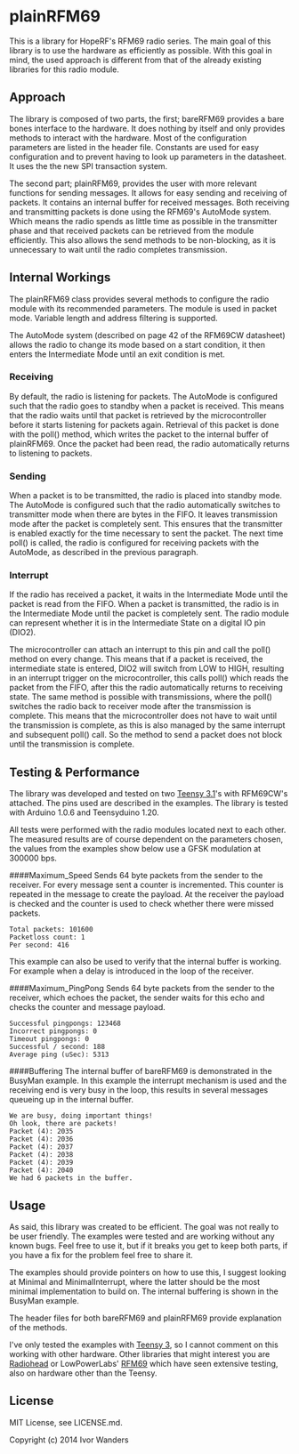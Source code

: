 plainRFM69
=========

This is a library for HopeRF's RFM69 radio series. The main goal of this library
is to use the hardware as efficiently as possible. With this goal in mind, the
used approach is different from that of the already existing libraries for this
radio module.

Approach
-------
The library is composed of two parts, the first; bareRFM69 provides a bare bones
interface to the hardware. It does nothing by itself and only provides methods
to interact with the hardware. Most of the configuration parameters are listed
in the header file. Constants are used for easy configuration and to prevent
having to look up parameters in the datasheet.
It uses the the new SPI transaction system.

The second part; plainRFM69, provides the user with more relevant functions for
sending messages. It allows for easy sending and receiving of packets. It
contains an internal buffer for received messages. Both receiving and
transmitting packets is done using the RFM69's AutoMode system. Which means the
radio spends as little time as possible in the transmitter phase and that
received packets can be retrieved from the module efficiently. This also allows
the send methods to be non-blocking, as it is unnecessary to wait until the
radio completes transmission.


Internal Workings
---------------
The plainRFM69 class provides several methods to configure the radio module with
its recommended parameters. The module is used in packet mode. Variable length
and address filtering is supported. 

The AutoMode system (described on page 42 of the RFM69CW datasheet) allows the
radio to change its mode based on a start condition, it then enters the
Intermediate Mode until an exit condition is met. 

### Receiving
By default, the radio is listening for packets. The AutoMode is configured such
that the radio goes to standby when a packet is received. This means that the
radio waits until that packet is retrieved by the microcontroller before it
starts listening for packets again. Retrieval of this packet is done with the
poll() method, which writes the packet to the internal buffer of plainRFM69.
Once the packet had been read, the radio automatically returns to listening to
packets.

### Sending
When a packet is to be transmitted, the radio is placed into standby mode. The
AutoMode is configured such that the radio automatically switches to transmitter
mode when there are bytes in the FIFO. It leaves transmission mode after the
packet is completely sent. This ensures that the transmitter is enabled 
exactly for the time necessary to sent the packet. The next time poll() is
called, the radio is configured for receiving packets with the AutoMode, as 
described in the previous paragraph.

### Interrupt
If the radio has received a packet, it waits in the Intermediate Mode until the
packet is read from the FIFO. When a packet is transmitted, the radio is in the
Intermediate Mode until the packet is completely sent. The radio module can
represent whether it is in the Intermediate State on a digital IO pin (DIO2).

The microcontroller can attach an interrupt to this pin and call the poll()
method on every change. This means that if a packet is received, the
intermediate state is entered, DIO2 will switch from LOW to HIGH, resulting in
an interrupt trigger on the microcontroller, this calls poll() which reads the
packet from the FIFO, after this the radio automatically returns to receiving
state. The same method is possible with transmissions, where the poll() switches
the radio back to receiver mode after the transmission is complete. This means
that the microcontroller does not have to wait until the transmission is
complete, as this is also managed by the same interrupt and subsequent poll()
call. So the method to send a packet does not block until the transmission is
complete.


Testing & Performance
-------------------
The library was developed and tested on two [Teensy 3.1][teensy31]'s with
RFM69CW's attached. The pins used are described in the examples. The library is
tested with Arduino 1.0.6 and Teensyduino 1.20.

All tests were performed with the radio modules located next to each other. The
measured results are of course dependent on the parameters chosen, the
values from the examples show below use a GFSK modulation at 300000 bps.

####Maximum_Speed
Sends 64 byte packets from the sender to the receiver. For every message sent
a counter is incremented. This counter is repeated in the message to create the
payload. At the receiver the payload is checked and the counter is used to check
whether there were missed packets.
```
Total packets: 101600
Packetloss count: 1
Per second: 416
```
This example can also be used to verify that the internal buffer is working. For
example when a delay is introduced in the loop of the receiver.


####Maximum_PingPong
Sends 64 byte packets from the sender to the receiver, which echoes the packet,
the sender waits for this echo and checks the counter and message payload.
```
Successful pingpongs: 123468
Incorrect pingpongs: 0
Timeout pingpongs: 0
Successful / second: 188
Average ping (uSec): 5313
```

####Buffering
The internal buffer of bareRFM69 is demonstrated in the BusyMan example. In this
example the interrupt mechanism is used and the receiving end is very busy in
the loop, this results in several messages queueing up in the internal buffer.
```
We are busy, doing important things!
Oh look, there are packets!
Packet (4): 2035
Packet (4): 2036
Packet (4): 2037
Packet (4): 2038
Packet (4): 2039
Packet (4): 2040
We had 6 packets in the buffer.
```


Usage
-----
As said, this library was created to be efficient. The goal was not really to be
user friendly. The examples were tested and are working without any known bugs.
Feel free to use it, but if it breaks you get to keep both parts, if you have a
fix for the problem feel free to share it.

The examples should provide pointers on how to use this, I suggest looking at
Minimal and MinimalInterrupt, where the latter should be the most minimal
implementation to build on. The internal buffering is shown in the BusyMan
example.

The header files for both bareRFM69 and plainRFM69 provide explanation of the
methods.

I've only tested the examples with [Teensy 3][teensy31], so I cannot comment on
this working with other hardware. Other libraries that might interest you are
[Radiohead][radiohead] or LowPowerLabs' [RFM69][rfm69] which have seen extensive
testing, also on hardware other than the Teensy.

License
------
MIT License, see LICENSE.md.

Copyright (c) 2014 Ivor Wanders


[teensy31]: http://www.pjrc.com/teensy/
[radiohead]: http://www.airspayce.com/mikem/arduino/RadioHead/
[rfm69]: https://github.com/LowPowerLab/RFM69
